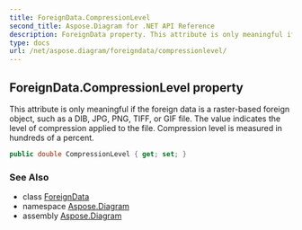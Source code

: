 ```yaml
---
title: ForeignData.CompressionLevel
second_title: Aspose.Diagram for .NET API Reference
description: ForeignData property. This attribute is only meaningful if the foreign data is a rasterbased foreign object such as a DIB JPG PNG TIFF or GIF file. The value indicates the level of compression applied to the file. Compression level is measured in hundreds of a percent
type: docs
url: /net/aspose.diagram/foreigndata/compressionlevel/
---
```

## ForeignData.CompressionLevel property

This attribute is only meaningful if the foreign data is a raster-based foreign object, such as a DIB, JPG, PNG, TIFF, or GIF file. The value indicates the level of compression applied to the file. Compression level is measured in hundreds of a percent.

```csharp
public double CompressionLevel { get; set; }
```

### See Also

* class [ForeignData](../)
* namespace [Aspose.Diagram](../../foreigndata/)
* assembly [Aspose.Diagram](../../../)


